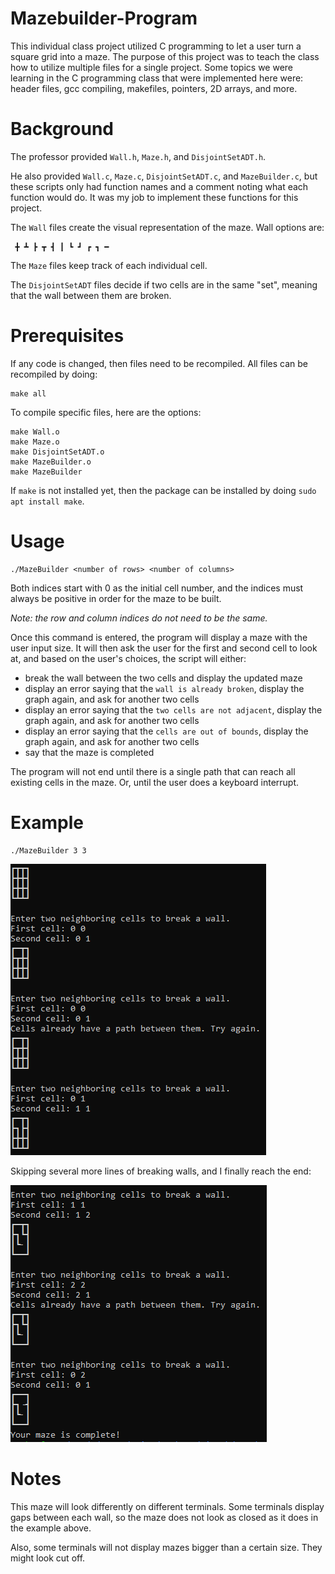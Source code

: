 # Mazebuilder-Program
This individual class project utilized C programming to let a user turn a square grid into a maze. The purpose of this project was to teach the class how to utilize multiple files for a single project. Some topics we were learning in the C programming class that were implemented here were: header files, gcc compiling, makefiles, pointers, 2D arrays, and more.

# Background
The professor provided `Wall.h`, `Maze.h`, and `DisjointSetADT.h`.

He also provided `Wall.c`, `Maze.c`, `DisjointSetADT.c`, and `MazeBuilder.c`, but these scripts only had function names and a comment noting what each function would do. It was my job to implement these functions for this project.

The `Wall` files create the visual representation of the maze. Wall options are:
```
 ╋ ┻ ┣ ┳ ┫ ┃ ┗ ┛ ┏ ┓ ━
 ```

The `Maze` files keep track of each individual cell.

The `DisjointSetADT` files decide if two cells are in the same "set", meaning that the wall between them are broken.

# Prerequisites
If any code is changed, then files need to be recompiled. All files can be recompiled by doing:
```
make all
```

To compile specific files, here are the options:
```
make Wall.o
make Maze.o
make DisjointSetADT.o
make MazeBuilder.o
make MazeBuilder
```

If `make` is not installed yet, then the package can be installed by doing `sudo apt install make`.

# Usage
```
./MazeBuilder <number of rows> <number of columns>
```
Both indices start with 0 as the initial cell number, and the indices must always be positive in order for the maze to be built.

*Note: the row and column indices do not need to be the same.*

Once this command is entered, the program will display a maze with the user input size. It will then ask the user for the first and second cell to look at, and based on the user's choices, the script will either:
- break the wall between the two cells and display the updated maze
- display an error saying that the `wall is already broken`, display the graph again, and ask for another two cells
- display an error saying that the `two cells are not adjacent`, display the graph again, and ask for another two cells
- display an error saying that the `cells are out of bounds`, display the graph again, and ask for another two cells
- say that the maze is completed

The program will not end until there is a single path that can reach all existing cells in the maze. Or, until the user does a keyboard interrupt.

# Example
```
./MazeBuilder 3 3
```
<img src="maze1.png">

Skipping several more lines of breaking walls, and I finally reach the end:

<img src="maze2.png">

# Notes
This maze will look differently on different terminals. Some terminals display gaps between each wall, so the maze does not look as closed as it does in the example above.

Also, some terminals will not display mazes bigger than a certain size. They might look cut off.